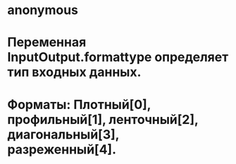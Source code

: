 # anonymous
# Переменная InputOutput.formattype определяет тип входных данных.
# Форматы: Плотный[0], профильный[1], ленточный[2], диагональный[3], разреженный[4].
